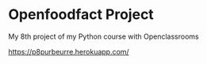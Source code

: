 # Openfoodfact Project

My 8th project of my Python course with Openclassrooms

https://p8purbeurre.herokuapp.com/
